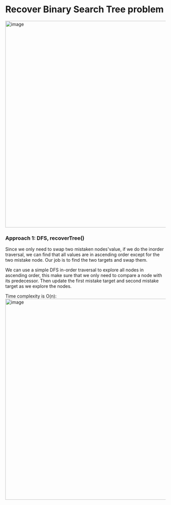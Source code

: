 # Recover Binary Search Tree problem
<img width="647" alt="image" src="https://user-images.githubusercontent.com/25105806/135798681-1922443d-3ec8-48f0-b301-ec1e6129110b.png">

### Approach 1: DFS, recoverTree()
Since we only need to swap two mistaken nodes'value, if we do the inorder traversal, we can find that all values are in ascending order except for the two mistake node. Our job is to find the two targets and swap them.

We can use a simple DFS in-order traversal to explore all nodes in ascending order, this make sure that we only need to compare a node with its predecessor. Then update the first mistake target and second mistake target as we explore the nodes.

Time complexity is O(n):\
<img width="629" alt="image" src="https://user-images.githubusercontent.com/25105806/135799041-8fa4a95e-8d8f-4409-b535-eeb2e645798c.png">

